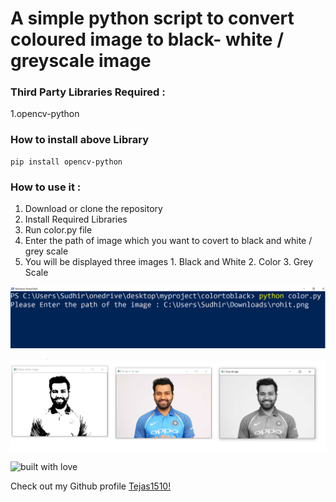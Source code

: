 # A simple python script to convert coloured image to black- white / greyscale image


### Third Party Libraries Required :
1.opencv-python

### How to install above Library
```
pip install opencv-python
```

### How to use it :
1. Download or clone the repository
2. Install Required Libraries
3. Run color.py file
4. Enter the path of image which you want to covert to black and white / grey scale
5. You will be displayed three images 1. Black and White 2. Color 3. Grey Scale


![endpoint](https://raw.githubusercontent.com/Tejas1510/Hacking-Scripts/main/Python/Colortoblack/images/image2.png)

![endpoint](https://raw.githubusercontent.com/Tejas1510/Hacking-Scripts/main/Python/Colortoblack/images/image1.png)


![built with love](https://forthebadge.com/images/badges/built-with-love.svg)

Check out my Github profile [Tejas1510!](https://github.com/Tejas1510)
